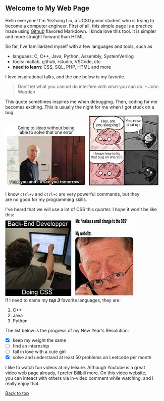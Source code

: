 ## Welcome to My Web Page

Hello everyone! I'm Yezhang Liu, a UCSD junior student who is trying to <br />
become a computer engineer. First of all, this simple page is a practice <br />
made using [Github](https://github.com/) flavored Markdown. I kinda love this tool. It is simpler <br />
and more straight forward than HTML.

So far, I've familiarized myself with a few languages and tools, such as 
- languaes: C, C++, Java, Python, Assembly, SystemVerilog
- tools: matlab, github, rstudio, VSCode, etc
- **need to learn**: CSS, SQL, PHP, HTML and more

I love inspirational talks, and the one below is my favorite. 
> Don’t let what you cannot do interfere with what you can do. – John Wooden

This quote sometimes inspires me when debugging. Then, coding for me <br />
becomes exciting. This is usually the night for me when I got stuck on a bug.  
![meme3](./3.jfif)
![meme4](./4.jfif)  

I know `ctrl+v` and `ctrl+c` are very powerful commands, but they <br />
are no good for my programming skills.

I've heard that we will use a lot of CSS this quarter. 
I hope it won't be like this:  
![meme2](./meme2.jfif) ![meme1](./meme1.jfif)   
If I need to name my ***top 3*** favorite languages, they are:
1. C++
2. Java
3. Python  

The list below is the progress of my New Year's Resolution:
- [x] keep my weight the same
- [ ] find an internship
- [ ] fall in love with a cute girl
- [x] solve and understand at least 50 problems on Leetcode per month  

I like to watch fun videos at my leisure. Although Youtube is a great<br /> video web page already, 
I prefer [Bilibili](https://www.bilibili.com/) more. On this video website, <br />you can inteact with 
others via in-video comment while watching, and I really enjoy that.

[Back to top](#welcome-to-my-web-page)
